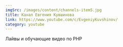 ```yaml
---
imgSrc: /images/content/channels-item5.jpg
title: Канал Евгения Кувшинова
link: https://www.youtube.com/c/EvgeniyKuvshinov/
category: youtube
---
```


Лайвы и обучающие видео по PHP
